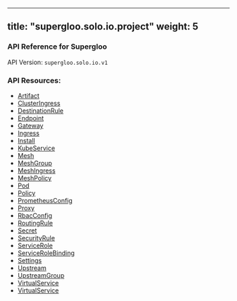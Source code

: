
---
title: "supergloo.solo.io.project"
weight: 5
---

<!-- Code generated by solo-kit. DO NOT EDIT. -->



### API Reference for Supergloo

API Version: `supergloo.solo.io.v1`



### API Resources:
- [Artifact](../github.com/solo-io/gloo/projects/gloo/api/v1/artifact.proto.sk#artifact)
- [ClusterIngress](../github.com/solo-io/gloo/projects/clusteringress/api/v1/cluster_ingress.proto.sk#clusteringress)
- [DestinationRule](../github.com/solo-io/supergloo/api/external/istio/networking/v1alpha3/destination_rule.proto.sk#destinationrule)
- [Endpoint](../github.com/solo-io/gloo/projects/gloo/api/v1/endpoint.proto.sk#endpoint)
- [Gateway](../github.com/solo-io/gloo/projects/gateway/api/v1/gateway.proto.sk#gateway)
- [Ingress](../github.com/solo-io/gloo/projects/ingress/api/v1/ingress.proto.sk#ingress)
- [Install](../github.com/solo-io/supergloo/api/v1/install.proto.sk#install)
- [KubeService](../github.com/solo-io/gloo/projects/ingress/api/v1/service.proto.sk#kubeservice)
- [Mesh](../github.com/solo-io/supergloo/api/v1/mesh.proto.sk#mesh)
- [MeshGroup](../github.com/solo-io/supergloo/api/v1/mesh.proto.sk#meshgroup)
- [MeshIngress](../github.com/solo-io/supergloo/api/v1/ingress.proto.sk#meshingress)
- [MeshPolicy](../github.com/solo-io/supergloo/api/external/istio/authorization/v1alpha1/policy.proto.sk#meshpolicy)
- [Pod](../github.com/solo-io/supergloo/api/external/kubernetes/core/v1/kube_types.proto.sk#pod)
- [Policy](../github.com/solo-io/supergloo/api/external/istio/authorization/v1alpha1/policy.proto.sk#policy)
- [PrometheusConfig](../github.com/solo-io/supergloo/api/external/prometheus/v1/config.proto.sk#prometheusconfig)
- [Proxy](../github.com/solo-io/gloo/projects/gloo/api/v1/proxy.proto.sk#proxy)
- [RbacConfig](../github.com/solo-io/supergloo/api/external/istio/rbac/v1alpha1/rbac.proto.sk#rbacconfig)
- [RoutingRule](../github.com/solo-io/supergloo/api/v1/routing.proto.sk#routingrule)
- [Secret](../github.com/solo-io/gloo/projects/gloo/api/v1/secret.proto.sk#secret)
- [SecurityRule](../github.com/solo-io/supergloo/api/v1/security.proto.sk#securityrule)
- [ServiceRole](../github.com/solo-io/supergloo/api/external/istio/rbac/v1alpha1/rbac.proto.sk#servicerole)
- [ServiceRoleBinding](../github.com/solo-io/supergloo/api/external/istio/rbac/v1alpha1/rbac.proto.sk#servicerolebinding)
- [Settings](../github.com/solo-io/gloo/projects/gloo/api/v1/settings.proto.sk#settings)
- [Upstream](../github.com/solo-io/gloo/projects/gloo/api/v1/upstream.proto.sk#upstream)
- [UpstreamGroup](../github.com/solo-io/gloo/projects/gloo/api/v1/proxy.proto.sk#upstreamgroup)
- [VirtualService](../github.com/solo-io/gloo/projects/gateway/api/v1/virtual_service.proto.sk#virtualservice)
- [VirtualService](../github.com/solo-io/supergloo/api/external/istio/networking/v1alpha3/virtual_service.proto.sk#virtualservice)

<!-- Start of HubSpot Embed Code -->
<script type="text/javascript" id="hs-script-loader" async defer src="//js.hs-scripts.com/5130874.js"></script>
<!-- End of HubSpot Embed Code -->
